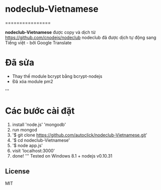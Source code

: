 # nodeclub-Vietnamese
================

**nodeclub-Vietnamese** được copy và dịch từ https://github.com/cnodejs/nodeclub
nodeclub đã được dịch tự động sang Tiếng việt - bởi Google Translate
# Đã sửa
- Thay thế module bcrypt bằng bcrypt-nodejs
- Đã xóa module pm2

'''
# Các bước cài đặt
1. install 'node.js' 'mongodb'
2. run mongod
3. '$ git clone https://github.com/autoclick/nodeclub-Vietnamese.git'
4. '$ cd nodeclub-Vietnamese'
5. '$ node app.js'
6. visit 'localhost:3000'
7. done!
'''
Tested on Windows 8.1 + nodejs v0.10.31

## License

MIT
